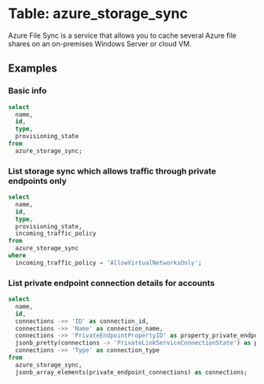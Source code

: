 # Table: azure_storage_sync

Azure File Sync is a service that allows you to cache several Azure file shares on an on-premises Windows Server or cloud VM.

## Examples

### Basic info

```sql
select
  name,
  id,
  type,
  provisioning_state
from
  azure_storage_sync;
```

### List storage sync which allows traffic through private endpoints only

```sql
select
  name,
  id,
  type,
  provisioning_state,
  incoming_traffic_policy
from
  azure_storage_sync
where
  incoming_traffic_policy = 'AllowVirtualNetworksOnly';
```

### List private endpoint connection details for accounts

```sql
select
  name,
  id,
  connections ->> 'ID' as connection_id,
  connections ->> 'Name' as connection_name,
  connections ->> 'PrivateEndpointPropertyID' as property_private_endpoint_id,
  jsonb_pretty(connections -> 'PrivateLinkServiceConnectionState') as property_private_link_service_connection_state,
  connections ->> 'Type' as connection_type
from
  azure_storage_sync,
  jsonb_array_elements(private_endpoint_connections) as connections;
```
